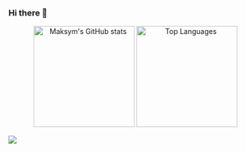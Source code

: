 ### Hi there 👋

<p align="center">
  <img src="https://github-readme-stats.vercel.app/api?username=mstrielnikov&show_icons=true&theme=transparent" alt="Maksym's GitHub stats" style="height:200px;">
  <img src="https://github-readme-stats.vercel.app/api/top-langs?username=mstrielnikov&show_icons=true&locale=en&layout=compact&theme=chartreuse-dark" alt="Top Languages" style="height:200px;">
</p>


<a href="https://u8views.com/github/mstrielnikov"><img src="https://u8views.com/api/v1/github/profiles/37501284/views/day-week-month-total-count.svg"></a>

<!--
**mstrielnikov/mstrielnikov** is a ✨ _special_ ✨ repository because its `README.md` (this file) appears on your GitHub profile.

Here are some ideas to get you started:

- 🔭 I’m currently working on ...
- 🌱 I’m currently learning ...
- 👯 I’m looking to collaborate on ...
- 🤔 I’m looking for help with ...
- 💬 Ask me about ...
- 📫 How to reach me: ...
- 😄 Pronouns: ...
- ⚡ Fun fact: ...
-->
